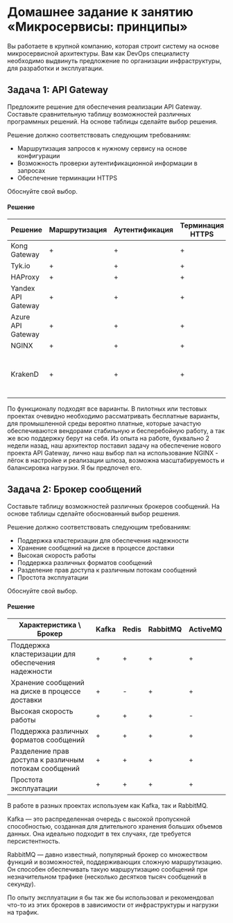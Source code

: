 # Домашнее задание к занятию «Микросервисы: принципы»

Вы работаете в крупной компанию, которая строит систему на основе микросервисной архитектуры.
Вам как DevOps специалисту необходимо выдвинуть предложение по организации инфраструктуры, для разработки и эксплуатации.

## Задача 1: API Gateway 

Предложите решение для обеспечения реализации API Gateway. Составьте сравнительную таблицу возможностей различных программных решений. На основе таблицы сделайте выбор решения.

Решение должно соответствовать следующим требованиям:
- Маршрутизация запросов к нужному сервису на основе конфигурации
- Возможность проверки аутентификационной информации в запросах
- Обеспечение терминации HTTPS

Обоснуйте свой выбор.

#### Решение

| Решение            | Маршрутизация | Аутентификация | Терминация HTTPS | Бесплатно/Открыто?                                               |
|--------------------|---------------|----------------|------------------|------------------------------------------------------------------|
| Kong Gateway       | +             | +              | +                | Бесплатно, Apache 2.0                                            |
| Tyk.io             | +             | +              | +                | Бесплатно, MPL                                                   |
| HAProxy            | +             | +              | +                | Бесплатно                                                        |
| Yandex API Gateway | +             | +              | +                | Платно                                                           |
| Azure API Gateway  | +             | +              | +                | Платно                                                           |
| NGINX              | +             | +              | +                | Бесплатно                                                        |
| KrakenD            | +             | +              | +                | Двойное лицензирование, нужные функции частично в платной версии |

По функционалу подходят все варианты. В пилотных или тестовых проектах очевидно необходимо рассматривать бесплатные варианты, для промышленной среды вероятно платные, которые зачастую обеспечиваются вендорами стабильную и бесперебойную работу, а так же всю поддержку берут на себя.
Из опыта на работе, буквально 2 недели назад, наш архитектор поставил задачу на обеспечение нового проекта API Gateway, лично наш выбор пал на использование NGINX - лёгок в настройке и реализации шлюза, возможна масштабируемость и балансировка нагрузки. Я бы предпочел его.

## Задача 2: Брокер сообщений

Составьте таблицу возможностей различных брокеров сообщений. На основе таблицы сделайте обоснованный выбор решения.

Решение должно соответствовать следующим требованиям:
- Поддержка кластеризации для обеспечения надежности
- Хранение сообщений на диске в процессе доставки
- Высокая скорость работы
- Поддержка различных форматов сообщений
- Разделение прав доступа к различным потокам сообщений
- Простота эксплуатации

Обоснуйте свой выбор.
#### Решение

| Характеристика \ Брокер                               | Kafka | Redis | RabbitMQ | ActiveMQ |
|-------------------------------------------------------|-------|-------|----------|----------|
| Поддержка кластеризации для обеспечения надежности    | +     | +     | +        | +        |
| Хранение сообщений на диске в процессе доставки       | +     | -     | +        | +        |
| Высокая скорость работы                               | +     | +     | +        | -        |
| Поддержка различных форматов сообщений                | +     | +     | +        | +        |
| Разделение прав доступа к различным потокам сообщений | +     | +     | +        | +        |
| Простота эксплуатации                                 | +     | +     | +        | +        |

В работе в разных проектах используем как Kafka, так и RabbitMQ.

Kafka — это распределенная очередь с высокой пропускной способностью, созданная для длительного хранения больших объемов данных. Она идеально подходит в тех случаях, где требуется персистентность.

RabbitMQ — давно известный, популярный брокер со множеством функций и возможностей, поддерживающих сложную маршрутизацию. Он способен обеспечивать такую маршрутизацию сообщений при незначительном трафике (несколько десятков тысяч сообщений в секунду).

По опыту эксплуатации я бы так же бы использовал и рекомендовал что-то из этих брокеров в зависимости от инфраструктуры и нагрузки на трафик.
